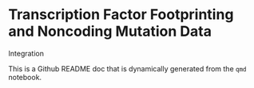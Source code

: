 # Transcription Factor Footprinting and Noncoding Mutation Data
Integration


This is a Github README doc that is dynamically generated from the `qmd`
notebook.
